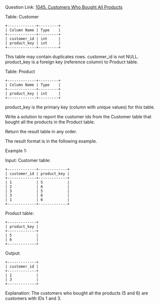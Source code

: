 Question Link: [1045. Customers Who Bought All Products](https://leetcode.com/problems/customers-who-bought-all-products/description/?envType=study-plan-v2&envId=top-sql-50)

Table: Customer
```
+-------------+---------+
| Column Name | Type    |
+-------------+---------+
| customer_id | int     |
| product_key | int     |
+-------------+---------+
```
This table may contain duplicates rows. 
customer_id is not NULL.
product_key is a foreign key (reference column) to Product table.
 

Table: Product
```
+-------------+---------+
| Column Name | Type    |
+-------------+---------+
| product_key | int     |
+-------------+---------+
```
product_key is the primary key (column with unique values) for this table.
 

Write a solution to report the customer ids from the Customer table that bought all the products in the Product table.

Return the result table in any order.

The result format is in the following example.

 

Example 1:

Input: 
Customer table:
```
+-------------+-------------+
| customer_id | product_key |
+-------------+-------------+
| 1           | 5           |
| 2           | 6           |
| 3           | 5           |
| 3           | 6           |
| 1           | 6           |
+-------------+-------------+
```
Product table:
```
+-------------+
| product_key |
+-------------+
| 5           |
| 6           |
+-------------+
```
Output: 
```
+-------------+
| customer_id |
+-------------+
| 1           |
| 3           |
+-------------+
```
Explanation: 
The customers who bought all the products (5 and 6) are customers with IDs 1 and 3.